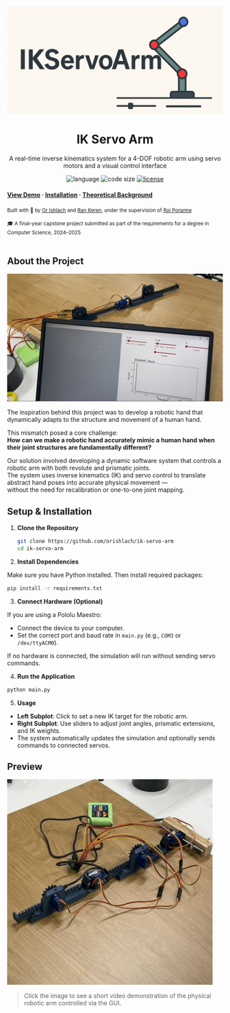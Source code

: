 ![IK-Servo-Arm](docs/LOGO.png)

<div align="center">
  <h1>IK Servo Arm</h1>
  <p>A real-time inverse kinematics system for a 4-DOF robotic arm using servo motors and a visual control interface</p>

  <!-- Badges -->
  <p>
    <img src="https://img.shields.io/github/languages/top/orishlach/ik-servo-arm?color=red" alt="language" />
    <img src="https://img.shields.io/github/languages/code-size/orishlach/ik-servo-arm?color=informational" alt="code size" />
    <a href="https://github.com/orishlach/ik-servo-arm/blob/main/LICENSE">
      <img src="https://img.shields.io/github/license/orishlach/ik-servo-arm.svg?color=yellow" alt="license" />
    </a>
  </p>
</div>

  
<!-- Links -->
  <h4>
    <a href="#preview">View Demo</a>
    <span> · </span>
    <a href="#setup--installation">Installation</a>
    <span> · </span>
    <a href="docs/theoretical_background.md" target="_blank">Theoretical Background</a>
  </h4>
  <p>
    <small align="justify">
      Built with 🤍 by 
      <a href="https://github.com/orishlach">Or Ishlach</a> and 
      <a href="https://github.com/Ran-Keren">Ran Keren</a>, under the supervision of 
      <a href="https://github.com/Roipo">Roi Poranne</a>
    </small>
  </p>
  <small align="justify">🎓 A final-year capstone project submitted as part of the requirements for a degree in Computer Science, 2024–2025
  </small>
</div><br/><br/>
 

## About the Project

![Project Screenshot](docs/img2.png)

The inspiration behind this project was to develop a robotic hand that dynamically adapts to the structure and movement of a human hand.  

This mismatch posed a core challenge:  
**How can we make a robotic hand accurately mimic a human hand when their joint structures are fundamentally different?**

Our solution involved developing a dynamic software system that controls a robotic arm with both revolute and prismatic joints.  
The system uses inverse kinematics (IK) and servo control to translate abstract hand poses into accurate physical movement —  
without the need for recalibration or one-to-one joint mapping.


## Setup & Installation


1. **Clone the Repository**  
   ```bash
   git clone https://github.com/orishlach/ik-servo-arm
   cd ik-servo-arm
   ```

2. **Install Dependencies**

Make sure you have Python installed. Then install required packages:

```bash
pip install -r requirements.txt
```

3. **Connect Hardware (Optional)**

If you are using a Pololu Maestro:

- Connect the device to your computer.
- Set the correct port and baud rate in `main.py` (e.g., `COM3` or `/dev/ttyACM0`).

If no hardware is connected, the simulation will run without sending servo commands.

4. **Run the Application**

```bash
python main.py
```

5. **Usage**

- **Left Subplot**: Click to set a new IK target for the robotic arm.
- **Right Subplot**: Use sliders to adjust joint angles, prismatic extensions, and IK weights.
- The system automatically updates the simulation and optionally sends commands to connected servos.



## Preview 

<a href="https://www.youtube.com/shorts/3k47y3o17Gk" target="_blank">
  <img src="docs/img.jpg" alt="Watch Demo Video" width="480"/>
</a>

> Click the image to see a short video demonstration of the physical robotic arm controlled via the GUI.  

